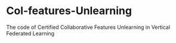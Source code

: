 # Col-features-Unlearning
The code of Certified Collaborative Features Unlearning in Vertical Federated Learning
